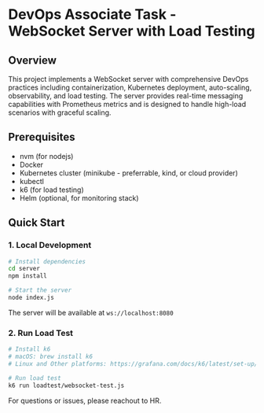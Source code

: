 # DevOps Associate Task - WebSocket Server with Load Testing

## Overview

This project implements a WebSocket server with comprehensive DevOps practices including containerization, Kubernetes deployment, auto-scaling, observability, and load testing. The server provides real-time messaging capabilities with Prometheus metrics and is designed to handle high-load scenarios with graceful scaling.

## Prerequisites

- nvm (for nodejs)
- Docker
- Kubernetes cluster (minikube - preferrable, kind, or cloud provider)
- kubectl
- k6 (for load testing)
- Helm (optional, for monitoring stack)

## Quick Start

### 1. Local Development

```bash
# Install dependencies
cd server
npm install

# Start the server
node index.js
```

The server will be available at `ws://localhost:8080`

### 2. Run Load Test

```bash
# Install k6
# macOS: brew install k6
# Linux and Other platforms: https://grafana.com/docs/k6/latest/set-up/install-k6/

# Run load test
k6 run loadtest/websocket-test.js
```

For questions or issues, please reachout to HR.
